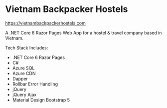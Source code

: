 # Vietnam Backpacker Hostels

https://vietnambackpackerhostels.com

A .NET Core 6 Razor Pages Web App for a hostel & travel company based in Vietnam.

Tech Stack Includes:

* .NET Core 6 Razor Pages
* C#
* Azure SQL
* Azure CDN
* Dapper
* Rollbar Error Handling
* jQuery
* jQuery Ajax
* Material Design Bootstrap 5
